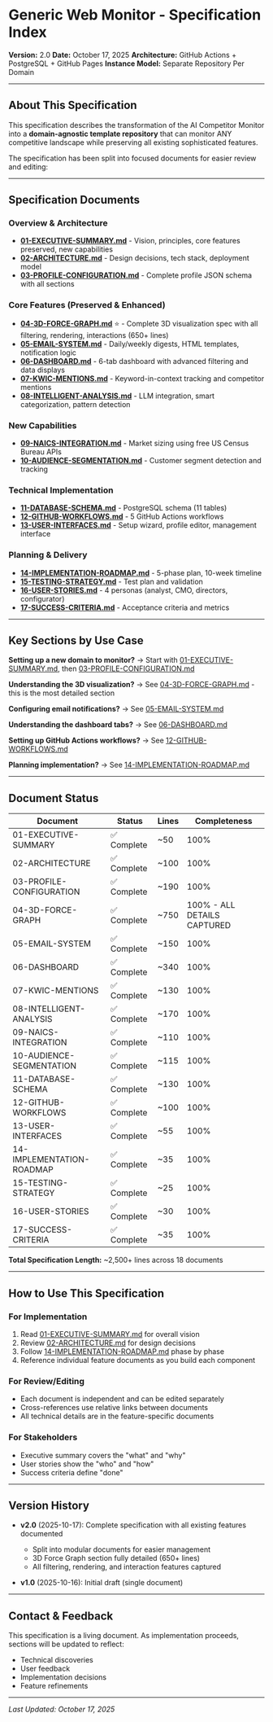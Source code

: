 # Generic Web Monitor - Specification Index

**Version:** 2.0
**Date:** October 17, 2025
**Architecture:** GitHub Actions + PostgreSQL + GitHub Pages
**Instance Model:** Separate Repository Per Domain

---

## About This Specification

This specification describes the transformation of the AI Competitor Monitor into a **domain-agnostic template repository** that can monitor ANY competitive landscape while preserving all existing sophisticated features.

The specification has been split into focused documents for easier review and editing:

---

## Specification Documents

### Overview & Architecture
- **[01-EXECUTIVE-SUMMARY.md](01-EXECUTIVE-SUMMARY.md)** - Vision, principles, core features preserved, new capabilities
- **[02-ARCHITECTURE.md](02-ARCHITECTURE.md)** - Design decisions, tech stack, deployment model
- **[03-PROFILE-CONFIGURATION.md](03-PROFILE-CONFIGURATION.md)** - Complete profile JSON schema with all sections

### Core Features (Preserved & Enhanced)
- **[04-3D-FORCE-GRAPH.md](04-3D-FORCE-GRAPH.md)** ⭐ - Complete 3D visualization spec with all filtering, rendering, interactions (650+ lines)
- **[05-EMAIL-SYSTEM.md](05-EMAIL-SYSTEM.md)** - Daily/weekly digests, HTML templates, notification logic
- **[06-DASHBOARD.md](06-DASHBOARD.md)** - 6-tab dashboard with advanced filtering and data displays
- **[07-KWIC-MENTIONS.md](07-KWIC-MENTIONS.md)** - Keyword-in-context tracking and competitor mentions
- **[08-INTELLIGENT-ANALYSIS.md](08-INTELLIGENT-ANALYSIS.md)** - LLM integration, smart categorization, pattern detection

### New Capabilities
- **[09-NAICS-INTEGRATION.md](09-NAICS-INTEGRATION.md)** - Market sizing using free US Census Bureau APIs
- **[10-AUDIENCE-SEGMENTATION.md](10-AUDIENCE-SEGMENTATION.md)** - Customer segment detection and tracking

### Technical Implementation
- **[11-DATABASE-SCHEMA.md](11-DATABASE-SCHEMA.md)** - PostgreSQL schema (11 tables)
- **[12-GITHUB-WORKFLOWS.md](12-GITHUB-WORKFLOWS.md)** - 5 GitHub Actions workflows
- **[13-USER-INTERFACES.md](13-USER-INTERFACES.md)** - Setup wizard, profile editor, management interface

### Planning & Delivery
- **[14-IMPLEMENTATION-ROADMAP.md](14-IMPLEMENTATION-ROADMAP.md)** - 5-phase plan, 10-week timeline
- **[15-TESTING-STRATEGY.md](15-TESTING-STRATEGY.md)** - Test plan and validation
- **[16-USER-STORIES.md](16-USER-STORIES.md)** - 4 personas (analyst, CMO, directors, configurator)
- **[17-SUCCESS-CRITERIA.md](17-SUCCESS-CRITERIA.md)** - Acceptance criteria and metrics

---

## Key Sections by Use Case

**Setting up a new domain to monitor?**
→ Start with [01-EXECUTIVE-SUMMARY.md](01-EXECUTIVE-SUMMARY.md), then [03-PROFILE-CONFIGURATION.md](03-PROFILE-CONFIGURATION.md)

**Understanding the 3D visualization?**
→ See [04-3D-FORCE-GRAPH.md](04-3D-FORCE-GRAPH.md) - this is the most detailed section

**Configuring email notifications?**
→ See [05-EMAIL-SYSTEM.md](05-EMAIL-SYSTEM.md)

**Understanding the dashboard tabs?**
→ See [06-DASHBOARD.md](06-DASHBOARD.md)

**Setting up GitHub Actions workflows?**
→ See [12-GITHUB-WORKFLOWS.md](12-GITHUB-WORKFLOWS.md)

**Planning implementation?**
→ See [14-IMPLEMENTATION-ROADMAP.md](14-IMPLEMENTATION-ROADMAP.md)

---

## Document Status

| Document | Status | Lines | Completeness |
|----------|--------|-------|--------------|
| 01-EXECUTIVE-SUMMARY | ✅ Complete | ~50 | 100% |
| 02-ARCHITECTURE | ✅ Complete | ~100 | 100% |
| 03-PROFILE-CONFIGURATION | ✅ Complete | ~190 | 100% |
| 04-3D-FORCE-GRAPH | ✅ Complete | ~750 | 100% - ALL DETAILS CAPTURED |
| 05-EMAIL-SYSTEM | ✅ Complete | ~150 | 100% |
| 06-DASHBOARD | ✅ Complete | ~340 | 100% |
| 07-KWIC-MENTIONS | ✅ Complete | ~130 | 100% |
| 08-INTELLIGENT-ANALYSIS | ✅ Complete | ~170 | 100% |
| 09-NAICS-INTEGRATION | ✅ Complete | ~110 | 100% |
| 10-AUDIENCE-SEGMENTATION | ✅ Complete | ~115 | 100% |
| 11-DATABASE-SCHEMA | ✅ Complete | ~130 | 100% |
| 12-GITHUB-WORKFLOWS | ✅ Complete | ~100 | 100% |
| 13-USER-INTERFACES | ✅ Complete | ~55 | 100% |
| 14-IMPLEMENTATION-ROADMAP | ✅ Complete | ~35 | 100% |
| 15-TESTING-STRATEGY | ✅ Complete | ~25 | 100% |
| 16-USER-STORIES | ✅ Complete | ~30 | 100% |
| 17-SUCCESS-CRITERIA | ✅ Complete | ~35 | 100% |

**Total Specification Length:** ~2,500+ lines across 18 documents

---

## How to Use This Specification

### For Implementation
1. Read [01-EXECUTIVE-SUMMARY.md](01-EXECUTIVE-SUMMARY.md) for overall vision
2. Review [02-ARCHITECTURE.md](02-ARCHITECTURE.md) for design decisions
3. Follow [14-IMPLEMENTATION-ROADMAP.md](14-IMPLEMENTATION-ROADMAP.md) phase by phase
4. Reference individual feature documents as you build each component

### For Review/Editing
- Each document is independent and can be edited separately
- Cross-references use relative links between documents
- All technical details are in the feature-specific documents

### For Stakeholders
- Executive summary covers the "what" and "why"
- User stories show the "who" and "how"
- Success criteria define "done"

---

## Version History

- **v2.0** (2025-10-17): Complete specification with all existing features documented
  - Split into modular documents for easier management
  - 3D Force Graph section fully detailed (650+ lines)
  - All filtering, rendering, and interaction features captured

- **v1.0** (2025-10-16): Initial draft (single document)

---

## Contact & Feedback

This specification is a living document. As implementation proceeds, sections will be updated to reflect:
- Technical discoveries
- User feedback
- Implementation decisions
- Feature refinements

---

*Last Updated: October 17, 2025*

